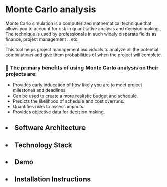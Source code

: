 # Monte Carlo analysis

<p> Monte Carlo simulation is a computerized mathematical technique that allows you to account for risk in quantitative analysis and decision making. The technique is used by professionals in such widely disparate fields as finance, project management .. etc.</p>

<p>  This tool helps project management individuals to analyze all the potential combinations and give them probabilities of when the project will complete.</p>

<p> <h3> 💠 The primary benefits of using Monte Carlo analysis on their projects are: </h3>

* Provides early inducation of how likely you are to meet project milestones and deadlines
* Can be used to create a more realistic budget and schedule.
* Predicts the likelihood of schedule and cost overruns.
* Quantifies risks to assess impacts.
* Provides objective data for decision making.
</p>

<h2> <li> Software Architecture </li> </h2>
<h2> <li> Technology Stack </li> </h2>
<h2> <li> Demo </li> </h2>
<h2> <li> Installation Instructions </li> </h2>
